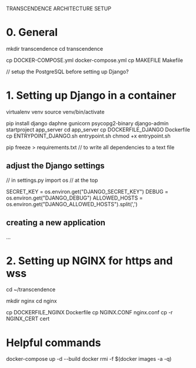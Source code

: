 TRANSCENDENCE ARCHITECTURE SETUP

# 0. General

mkdir transcendence
cd transcendence

cp DOCKER-COMPOSE.yml docker-compose.yml
cp MAKEFILE Makefile

// setup the PostgreSQL before setting up Django?

# 1.  Setting up Django in a container

virtualenv venv
source venv/bin/activate

pip install django daphne gunicorn psycopg2-binary
django-admin startproject app_server
cd app_server
cp DOCKERFILE_DJANGO Dockerfile
cp ENTRYPOINT_DJANGO.sh entrypoint.sh
chmod +x entrypoint.sh

pip freeze > requirements.txt // to write all dependencies to a text file

## adjust the Django settings
// in settings.py
import os // at the top

SECRET_KEY = os.environ.get("DJANGO_SECRET_KEY")
DEBUG = os.environ.get("DJANGO_DEBUG")
ALLOWED_HOSTS = os.environ.get("DJANGO_ALLOWED_HOSTS").split(',')

## creating a new application
...

# 2. Setting up NGINX for https and wss

cd ~/transcendence

mkdir nginx
cd nginx

cp DOCKERFILE_NGINX Dockerfile
cp NGINX.CONF nginx.conf
cp -r NGINX_CERT cert



# Helpful commands
docker-compose up -d --build
docker rmi -f $(docker images -a -q)